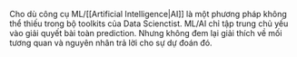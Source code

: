 Cho dù công cụ ML/[[Artificial Intelligence|AI]] là một phương pháp không thể thiếu trong bộ toolkits của Data Scienctist. ML/AI chỉ tập trung chủ yếu vào giải quyết bài toàn prediction. 
Nhưng không đem lại giải thích về mối tương quan và nguyên nhân trả lời cho sự dự đoán đó.